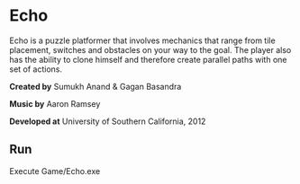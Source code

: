 # Echo
Echo is a puzzle platformer that involves mechanics that range from tile placement, switches and obstacles on your way to the goal. The player also has the ability to clone himself and therefore create parallel paths with one set of actions.

<b>Created by</b> Sumukh Anand & Gagan Basandra

<b>Music by</b> Aaron Ramsey

<b>Developed at</b> University of Southern California, 2012

## Run

Execute Game/Echo.exe
